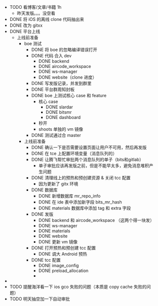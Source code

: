 - TODO 看博客/文章/书籍 1h
	- 昨天发版。。。没空看
- DONE 将 iOS 的离线 clone 代码抽出来
- DONE 改为 gitxx
- DONE 平台上线
	- 上线前准备
		- boe 测试
			- DONE 将 boe 的忽略编译错误打开
			- DONE 代码 合入 dev
				- DONE backend
				- DONE aircode_workspace
				- DONE ws-manager
				- DONE website（clone 进度）
			- DONE 写发版记录，并发到群里
			- DONE 平台群周知封板
			- DONE boe 上测试核心 case 和 feature
				- 核心 case
					- DONE slardar
					- DONE bitsmr
					- DONE dashboard
				- 秒开
				- shoots 单独的 vm 镜像
			- DONE 测试通过合 master
		- 上线前准备
			- DONE 确认一下是否需要设置页面让用户不可用，然后再发版
			- DONE 在 tce 上配置环境变量（消息队列的）
			- DONE 让腾飞帮忙审批两个消息队列的单子（bits和gitlab）
				- 单子审批应该再发版之前，但是不能早太多，避免消息堆积产生问题
			- DONE 清理线上的预热和预创建资源 & 关闭 tcc 配置
				- 因为更新了 gitx 环境
			- DONE 数据库
				- DONE 新增数据库 mr_repo_info
				- DONE 在 ide 表中添加新字段 bits_mr_hash
				- DONE materials 数据库中添加 tag 和 extra 字段
			- DONE 发版
				- DONE backend 和 aircode_workspace （这两个得一块发）
				- DONE ws-manager
				- DONE materials
				- DONE website
				- DONE 更新 vm 镜像
			- DONE 打开预热和预创建 tcc 配置
				- DONE 调大 Android 预热
			- DONE tcc 配置
				- DONE image_config
				- DONE preload_allocation
				-
-
- TODO 提醒海洋看一下 ios gco 失败的问题（本质是 copy cache 失败的问题）
- TODO 明天抽空加一下自动审批